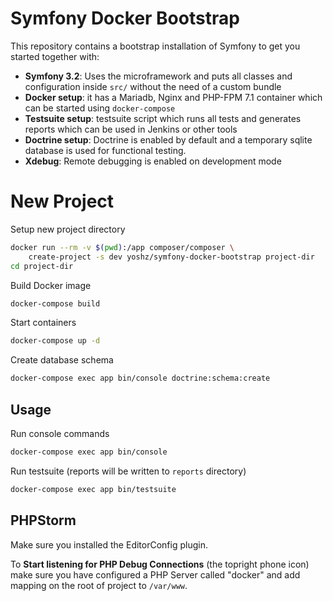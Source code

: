 Symfony Docker Bootstrap
========================

This repository contains a bootstrap installation of Symfony to get you started together with:

- **Symfony 3.2**: Uses the microframework and puts all classes and configuration inside `src/` without the need of a custom bundle
- **Docker setup**: it has a Mariadb, Nginx and PHP-FPM 7.1 container which can be started using `docker-compose`
- **Testsuite setup**: testsuite script which runs all tests and generates reports which can be used in Jenkins or other tools
- **Doctrine setup**: Doctrine is enabled by default and a temporary sqlite database is used for functional testing.
- **Xdebug**: Remote debugging is enabled on development mode

New Project
===========

Setup new project directory

```bash
docker run --rm -v $(pwd):/app composer/composer \
    create-project -s dev yoshz/symfony-docker-bootstrap project-dir
cd project-dir
```

Build Docker image

```bash
docker-compose build
```

Start containers

```bash
docker-compose up -d
```

Create database schema

```bash
docker-compose exec app bin/console doctrine:schema:create
```

Usage
-----

Run console commands

```bash
docker-compose exec app bin/console
```

Run testsuite (reports will be written to `reports` directory)

```bash
docker-compose exec app bin/testsuite
```

PHPStorm
--------

Make sure you installed the EditorConfig plugin.

To **Start listening for PHP Debug Connections** (the topright phone icon) make sure you have configured a PHP Server
called "docker" and add mapping on the root of project to `/var/www`.

